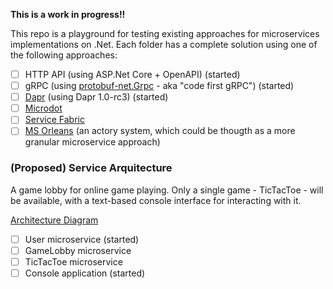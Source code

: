 **This is a work in progress!!**

This repo is a playground for testing existing approaches for microservices implementations on .Net. 
Each folder has a complete solution using one of the following approaches:

- [ ] HTTP API (using ASP.Net Core + OpenAPI) (started)
- [ ] gRPC (using [protobuf-net.Grpc](https://protobuf-net.github.io/) - aka "code first gRPC") (started)
- [ ] [Dapr](https://dapr.io) (using Dapr 1.0-rc3) (started)
- [ ] [Microdot](https://github.com/gigya/microdot)
- [ ] [Service Fabric](https://docs.microsoft.com/en-us/azure/service-fabric/service-fabric-overview)
- [ ] [MS Orleans](https://dotnet.github.io/orleans/) (an actory system, which could be thougth as a more granular microservice approach)

### (Proposed) Service Arquitecture

A game lobby for online game playing. Only a single game - TicTacToe - will be available, with a text-based console interface for interacting with it.

[Architecture Diagram](http://dreampuf.github.io/GraphvizOnline/#digraph%20architecture%20%7B%0D%0A%20%20rankdir%3DLR%3B%0D%0A%0D%0A%20%20%2F%2F%20Storage%20-%20%23303F9F%20(dark%20blue)%0D%0A%20%20node%5Bfillcolor%3D%22%23303F9F%22%20style%3D%22filled%22%20fontcolor%3D%22white%22%5D%3B%0D%0A%20%20database%5Blabel%3D%22DB%22%5D%3B%20cache%5Blabel%3D%22Redis%22%5D%3B%0D%0A%20%20%0D%0A%20%20%2F%2F%20Client-side%20Apps%20-%20%23FFEB3B%20(yellow)%0D%0A%20%20node%5Bfillcolor%3D%22%23FFEB3B%22%20style%3D%22filled%22%20fontcolor%3D%22black%22%5D%3B%0D%0A%20%20console_end%5Blabel%3D%22Console%20App%22%5D%3B%0D%0A%20%20%0D%0A%20%20%2F%2F%20Microservices%20-%20%23C8E6C9%20(light%20green)%0D%0A%20%20node%5Bfillcolor%3D%22%23C8E6C9%22%20style%3D%22filled%22%20fontcolor%3D%22black%22%5D%3B%0D%0A%20%20account_ms%5Blabel%3D%22User%20MS%22%5D%3B%20gamelobby_ms%5Blabel%3D%22GameLobby%20MS%22%5D%3B%20game1_ms%5Blabel%3D%22TicTacToe%20MS%22%5D%3B%0D%0A%20%20%0D%0A%20%20%2F%2F%20API%20Gateways%20-%20%23FFCCBC%20(light%20orange)%0D%0A%20%20node%5Bfillcolor%3D%22%23FFCCBC%22%20style%3D%22filled%22%20fontcolor%3D%22black%22%5D%3B%0D%0A%20%20my_app_api%5Blabel%3D%22Main%20API%22%5D%3B%0D%0A%20%20%0D%0A%20%20subgraph%20client_side_apps%20%7B%0D%0A%20%20%20%20%20%20console_end%20-%3E%20%7Bmy_app_api%7D%3B%0D%0A%0D%0A%20%20%20%20%20%20%7Brank%3Dsame%3B%20console_end%7D%3B%0D%0A%20%20%7D%0D%0A%20%20%0D%0A%20%20subgraph%20api_gateways%20%7B%0D%0A%20%20%20%20%20%20my_app_api%20-%3E%20%7Baccount_ms%2C%20gamelobby_ms%2C%20game1_ms%7D%3B%0D%0A%20%20%7D%0D%0A%20%20%0D%0A%20%20subgraph%20microservices%20%7B%0D%0A%20%20%20%20%20%20node%20%5B%5D%20game1_ms%3B%0D%0A%20%20%20%20%20%20node%20%5B%5D%20account_ms%3B%0D%0A%20%20%20%20%20%20node%20%5B%5D%20gamelobby_ms%3B%0D%0A%20%7D%0D%0A%20%0D%0A%20game1_ms%20-%3E%20%7Bcache%7D%3B%0D%0A%20account_ms%20-%3E%20%7Bdatabase%7D%3B%0D%0A%20gamelobby_ms%20-%3E%20%7Bdatabase%7D%3B%0D%0A%7D)

- [ ] User microservice (started)
- [ ] GameLobby microservice
- [ ] TicTacToe microservice
- [ ] Console application (started)
